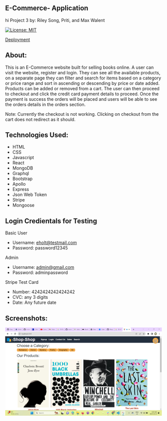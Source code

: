 

## E-Commerce- Application ##

hi
Project 3 by: Riley Song, Priti, and Max Walent

[![License: MIT](https://img.shields.io/badge/License-MIT-yellow.svg)](https://opensource.org/licenses/MIT)


<a href='#'>Deployment</a>

## About:
This is an E-Commerce website built for selling books online.
A user can visit the website, register and login. They can see all the available products, on a separate page they can filter and search for items based on a category or price range and sort in ascending or descending by price or date added. Products can be added or removed from a cart. The user can then proceed to checkout and click the credit card payment details to proceed. Once the payment is success the orders will be placed and users will be able to see the orders details in the orders section.


Note: Currently the checkout is not working. Clicking on checkout from the cart does not redirect as it should.


## Technologies Used:
- HTML
- CSS
- Javascript
- React
- MongoDB
- Graphql
- Bootstrap
- Apollo
- Express
- Json Web Token
- Stripe
- Mongoose

## Login Credientals for Testing
Basic User

- Username: eholt@testmail.com
- Password: password12345


Admin

- Username: admin@gmail.com
- Password: adminpassword

Stripe Test Card

- Number: 4242424242424242
- CVC: any 3 digits
- Date: Any future date


## Screenshots:
![Alt text](image.png)



